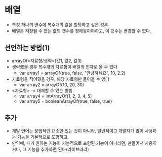 # 배열
- 특정 하나의 변수에 복수개의 값을 할당하고 싶은 경우
- 배열은 저장될 수 있는 값의 갯수를 정해놓아야하고, 이 갯수는 변경할 수 없다.

## 선언하는 방법(1)
- arrayOf<자료형/생략>(값1, 값2, 값3)
- 생략했을 경우 복수개의 자료형이 배열의 인자로 올 수 있다
  - var array1 = arrayOf(true, false, "안녕하세요", 10, 2.2)
- 자료형을 적어줬을 경우, 해당 자료형만 들어올 수 있다
  - var array2 = arrayOf<Int>(10, 20, 30)
- <자료형> -> 대체할 수 있는 방법
  - var array4 = intArrayOf(1, 2, 3, 4, 5)
  - var array5 = booleanArrayOf(true, false, true)

## 추가
- 개발 언어는 문법적인 요소만 있는 것이 아니라, 일반적이고 개발자가 많이 사용하는 기능을 기본적으로 포함하고,
- 만약에, 내가 원하는 기능이 기본적으로 포함된 기능이 아니라면, 만들어서 사용하거나, 그 기능을 추가하면 된다(라이브러리)
